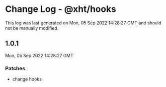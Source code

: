 # Change Log - @xht/hooks

This log was last generated on Mon, 05 Sep 2022 14:28:27 GMT and should not be manually modified.

## 1.0.1
Mon, 05 Sep 2022 14:28:27 GMT

### Patches

- change hooks 

